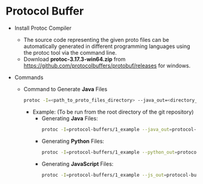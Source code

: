 # Protocol Buffer

- Install Protoc Compiler
    - The source code representing the given proto files can be automatically generated in different programming languages using the protoc tool via the command line.
    - Download **protoc-3.17.3-win64.zip** from https://github.com/protocolbuffers/protobuf/releases for windows.

- Commands
    -  Command to Generate **Java** Files
        ```bash
        protoc -I=<path_to_proto_files_directory> --java_out=<directory_path_for_genereated_java_files> <path_to_proto_files_directory>/*.proto 
        ```
        - Example: (To be run from the root directory of the git repository)
            - Generating **Java** Files:
                ```bash
                protoc -I=protocol-buffers/1_example --java_out=protocol-buffers/java/1_example protocol-buffers/1_example/*.proto
                ```
            -  Generating **Python** Files:
                ```bash
                protoc -I=protocol-buffers/1_example --python_out=protocol-buffers/python/1_example protocol-buffers/1_example/*.proto
                ```
            - Generating **JavaScript** Files:
                ```bash
                protoc -I=protocol-buffers/1_example --js_out=protocol-buffers/javascript/1_example protocol-buffers/1_example/*.proto
                ```

        
